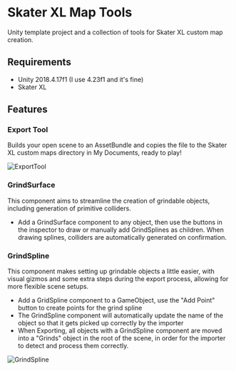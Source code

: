 # Skater XL Map Tools
Unity template project and a collection of tools for Skater XL custom map creation.

## Requirements
* Unity 2018.4.17f1 (I use 4.23f1 and it's fine)
* Skater XL

## Features
### Export Tool
Builds your open scene to an AssetBundle and copies the file to the Skater XL custom maps directory in My Documents, ready to play! 

![ExportTool](https://i.imgur.com/afqJXVK.jpg)

### GrindSurface
This component aims to streamline the creation of grindable objects, including generation of primitive colliders. 

* Add a GrindSurface component to any object, then use the buttons in the inspector to draw or manually add GrindSplines as children. When drawing splines, colliders are automatically generated on confirmation.

###  GrindSpline
This component makes setting up grindable objects a little easier, with visual gizmos and some extra steps during the export process, allowing for more flexible scene setups. 

* Add a GridSpline component to a GameObject, use the "Add Point" button to create points for the grind spline
* The GrindSpline component will automatically update the name of the object so that it gets picked up correctly by the importer
* When Exporting, all objects with a GrindSpline component are moved into a "Grinds" object in the root of the scene, in order for the importer to detect and process them correctly.

![GrindSpline](https://i.imgur.com/XuoMo8H.jpg)
